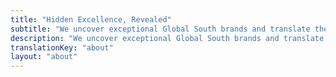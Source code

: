```yaml
---
title: "Hidden Excellence, Revealed"
subtitle: "We uncover exceptional Global South brands and translate their stories for the partners and capital they need to grow."
description: "We uncover exceptional Global South brands and translate their stories for the partners and capital they need to grow"
translationKey: "about"
layout: "about"
---
```

